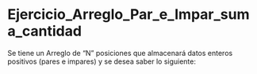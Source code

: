 # Ejercicio_Arreglo_Par_e_Impar_suma_cantidad
Se tiene un Arreglo de “N” posiciones que almacenará datos enteros positivos (pares e impares) y se desea saber lo siguiente:
